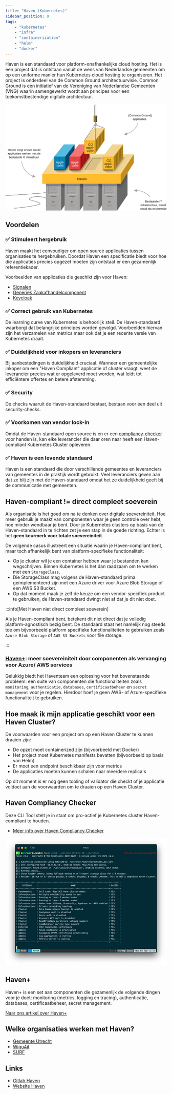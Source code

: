 ```yaml
---
title: "Haven (Kubernetes)"
sidebar_position: 0
tags:
    - "kubernetes"
    - "infra"
    - "containerization"
    - "helm"
    - "docker"
---
```


Haven is een standaard voor platform-onafhankelijke cloud hosting. Het is een project dat is ontstaan vanuit de wens van Nederlandse gemeenten om op een uniforme manier hun Kubernetes cloud hosting te organiseren. Het project is onderdeel van de Common Ground architectuurvisie. Common Ground is een initiatief van de Vereniging van Nederlandse Gemeenten (VNG) waarin samengewerkt wordt aan principes voor een toekomstbestendige digitale architectuur.

![Haven](./img/haven_overview.svg)

## Voordelen

### ✅ Stimuleert hergebruik
Haven maakt het eenvoudiger om open source applicaties tussen organisaties te hergebruiken. Doordat Haven een specificatie biedt voor hoe die applicaties precies opgezet moeten zijn ontstaat er een gezamenlijk referentiekader.

Voorbeelden van applicaties die geschikt zijn voor Haven:
- [Signalen](https://github.com/signalen)
- [Generiek Zaakafhandelcomponent](https://github.com/generiekzaakafhandelcomponent) 
- [Keycloak](https://github.com/keycloak/keycloak)

### ✅ Correct gebruik van Kubernetes
De learning curve van Kubernetes is behoorlijk steil. De Haven-standaard waarborgt dat belangrijke principes worden gevolgd. Voorbeelden hiervan zijn het verzamelen van metrics maar ook dat je een recente versie van Kubernetes draait.

### ✅ Duidelijkheid voor inkopers en leveranciers
Bij aanbestedingen is duidelijkheid cruciaal. Wanneer een gemeentelijke inkoper om een "Haven Compliant" applicatie of cluster vraagt, weet de leverancier precies wat er opgeleverd moet worden, wat leidt tot efficiëntere offertes en betere afstemming.

### ✅ Security
De checks waaruit de Haven-standaard bestaat, bestaan voor een deel uit security-checks. 

### ✅ Voorkomen van vendor lock-in
Omdat de Haven-standaard open source is en er een [compliancy-checker](./haven-compliancy-checker.md) voor handen is, kan elke leverancier die daar oren naar heeft een Haven-compliant Kubernetes Cluster opleveren.

### ✅ Haven is een levende standaard
Haven is een standaard die door verschillende gemeentes en leveranciers van gemeentes in de praktijk wordt gebruikt. Veel leveranciers geven aan dat ze blij zijn met de Haven-standaard omdat het ze duidelijkheid geeft bij de communicatie met gemeenten.

## Haven-compliant != direct compleet soeverein

Als organisatie is het goed om na te denken over digitale soevereiniteit. Hoe meer gebruik je maakt van componenten waar je geen controle over hebt, hoe minder wendbaar je bent. Door je Kubernetes clusters op basis van de Haven-standaard in te richten zet je een stap in de goede richting. Echter is het **geen keurmerk voor totale soevereiniteit**.

De volgende casus illustreert een situatie waarin je Haven-compliant bent, maar toch afhankelijk bent van platform-specifieke functionaliteit:

- Op je cluster wil je een container hebben waar je bestanden kan wegschrijven. Binnen Kubernetes is het dan raadzaam om te werken met een `StorageClass`.
- Die StorageClass mag volgens de Haven-standaard prima geïmplementeerd zijn met een Azure driver voor Azure Blob Storage of een AWS S3 Bucket.
- Op dat moment maak je zelf de keuze om een vendor-specifiek product te gebruiken, de Haven-standaard dwingt niet af dat je dit niet doet.

:::info[Met Haven niet direct compleet soeverein]

Als je Haven-compliant bent, betekent dit niet direct dat je volledig platform-agnostisch bezig bent. De standaard staat het namelijk nog steeds toe om bijvoorbeeld platform specifieke functionaliteiten te gebruiken zoals `Azure Blob Storage` of `AWS S3 Buckets` voor file storage.

:::

### [Haven+](./haven-plus): meer soevereiniteit door componenten als vervanging voor Azure/ AWS services

Gelukkig biedt het Haventeam een oplossing voor het bovenstaande probleem: een suite van componenten die functionaliteiten zoals `monitoring`, `authenticatie`, `databases`, `certificaatbeheer` en `secret management` voor je regelen. Hierdoor hoef je geen AWS- of Azure-specifieke functionaliteit te gebruiken.

## Hoe maak ik mijn applicatie geschikt voor een Haven Cluster?
De voorwaarden voor een project om op een Haven Cluster te kunnen draaien zijn:

- De opzet moet containerized zijn (bijvoorbeeld met Docker)
- Het project moet Kubernetes manifests bevatten (bijvoorbeeld op basis van Helm)
- Er moet een endpoint beschikbaar zijn voor metrics
- De applicaties moeten kunnen schalen naar meerdere replica's

Op dit moment is er nog geen tooling of validator die checkt of je applicatie voldoet aan de voorwaarden om te draaien op een Haven Cluster.

## Haven Compliancy Checker
Deze CLI Tool stelt je in staat om pro-actief je Kubernetes cluster Haven-compliant te houden.

- [Meer info over Haven Compliancy Checker](./haven-compliancy-checker)

![Screenshot FSC Policy Builder](./img/schermafbeelding-compliancy-checker.png)


## Haven+
Haven+ is een set aan componenten die gezamenlijk de volgende dingen voor je doet: monitoring (metrics, logging en tracing), authenticatie, databases, certificaatbeheer, secret management.

[Naar ons artikel over Haven+](./haven-plus.md)

## Welke organisaties werken met Haven?

- [Gemeente Utrecht](https://utrecht.nl)
- [Wigo4it](https://www.wigo4it.nl/nieuws/haven-compliancy-bij-wigo4it/)
- [SURF](https://www.surf.nl/files/2024-10/surf-cloud-sourcing-strategie.pdf)

## Links
- [Gitlab Haven](https://gitlab.com/commonground/haven/haven)
- [Website Haven](https://haven.commonground.nl/)